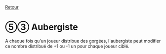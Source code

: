 [Retour](..)

# ⑤③ Aubergiste
A chaque fois qu'un joueur distribue des gorgées, l'aubergiste peut modifier ce nombre distribué de +1 ou -1 un pour chaque joueur ciblé.
